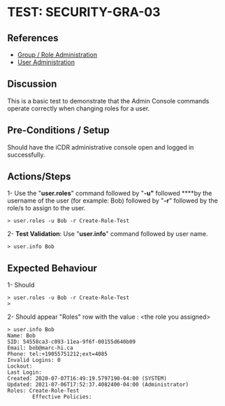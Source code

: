 # TEST: SECURITY-GRA-03

## References

* [Group / Role Administration](../../../../../operations/host-administration/santedb-icdr-admin-console/group-role-management.md)
* [User Administration](../../../../../operations/host-administration/santedb-icdr-admin-console/user-administration.md)

## Discussion

This is a basic test to demonstrate that the Admin Console commands operate correctly when changing roles for a user.

## Pre-Conditions / Setup

Should have the iCDR administrative console open and logged in successfully.

## Actions/Steps

1- Use the "**user.roles**" command followed by "**-u"** followed ****by the username of the user \(for example: Bob\) followed by "**-r**" followed by the role/s to assign to the user.

```text
> user.roles -u Bob -r Create-Role-Test
```

2- **Test Validation**: Use "**user.info**" command  followed by user name.

```text
> user.info Bob
```

## Expected Behaviour

1- Should 

```text
> user.roles -u Bob -r Create-Role-Test
>
```

2- Should appear  "Roles" row with the value : &lt;the role you assigned&gt;

```text
> user.info Bob
Name: Bob
SID: 54558ca3-c093-11ea-9f6f-00155d640b09
Email: bob@marc-hi.ca
Phone: tel:+19055751212;ext=4085
Invalid Logins: 0
Lockout:
Last Login:
Created: 2020-07-07T16:49:19.5797190-04:00 (SYSTEM)
Updated: 2021-07-06T17:52:37.4082400-04:00 (Administrator)
Roles: Create-Role-Test
        Effective Policies:
```



